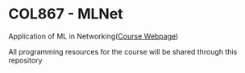 # COL867 - MLNet

Application of ML in Networking([Course Webpage](https://tarunmangla.github.io/teaching/2024-holi-col867))

All programming resources for the course will be shared through this repository
